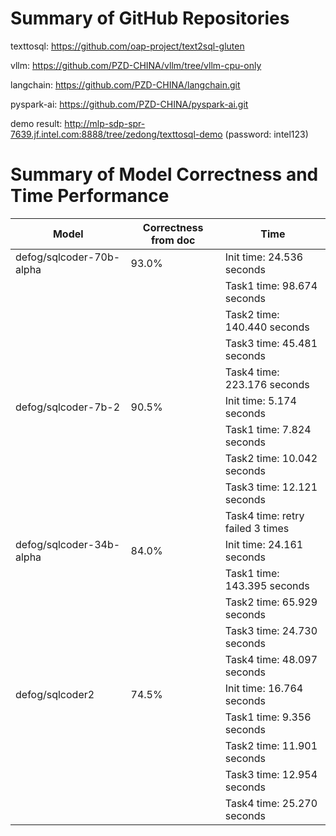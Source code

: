 # Summary of GitHub Repositories

texttosql: https://github.com/oap-project/text2sql-gluten

vllm: https://github.com/PZD-CHINA/vllm/tree/vllm-cpu-only

langchain: https://github.com/PZD-CHINA/langchain.git

pyspark-ai: https://github.com/PZD-CHINA/pyspark-ai.git

demo result: http://mlp-sdp-spr-7639.jf.intel.com:8888/tree/zedong/texttosql-demo (password: intel123)

# Summary of Model Correctness and Time Performance
| Model                    | Correctness from doc | Time                        |
|--------------------------|----------------------|-----------------------------|
| defog/sqlcoder-70b-alpha | 93.0%                | Init time: 24.536 seconds   |
|                          |                      | Task1 time: 98.674 seconds  |
|                          |                      | Task2 time: 140.440 seconds |
|                          |                      | Task3 time: 45.481 seconds  |
|                          |                      | Task4 time: 223.176 seconds |
| defog/sqlcoder-7b-2      | 90.5%                | Init time: 5.174 seconds    |
|                          |                      | Task1 time: 7.824 seconds   |
|                          |                      | Task2 time: 10.042 seconds  |
|                          |                      | Task3 time: 12.121 seconds  |
|                          |                      | Task4 time: retry failed 3 times |
| defog/sqlcoder-34b-alpha | 84.0%                | Init time: 24.161 seconds   |
|                          |                      | Task1 time: 143.395 seconds |
|                          |                      | Task2 time: 65.929 seconds   |
|                          |                      | Task3 time: 24.730 seconds   |
|                          |                      | Task4 time: 48.097 seconds   |
| defog/sqlcoder2          | 74.5%                | Init time: 16.764 seconds   |
|                          |                      | Task1 time: 9.356 seconds    |
|                          |                      | Task2 time: 11.901 seconds   |
|                          |                      | Task3 time: 12.954 seconds   |
|                          |                      | Task4 time: 25.270 seconds   |
